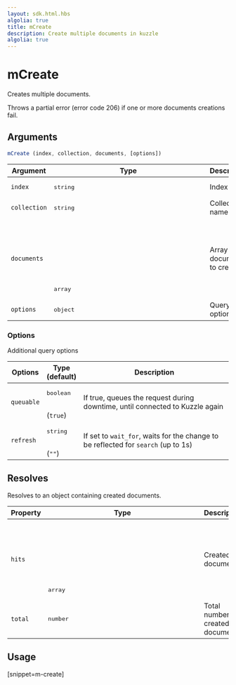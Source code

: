 ```yaml
---
layout: sdk.html.hbs
algolia: true
title: mCreate
description: Create multiple documents in kuzzle
algolia: true
---
```


# mCreate

Creates multiple documents.

Throws a partial error (error code 206) if one or more documents creations fail.

## Arguments

```javascript
mCreate (index, collection, documents, [options])
```

| Argument | Type | Description |
| --- | --- | --- |
| `index` | <pre>string</pre> | Index name |
| `collection` | <pre>string</pre> | Collection name |
| `documents` | <pre>array<object></pre> | Array of documents to create |
| `options` | <pre>object</pre> | Query options |

### Options

Additional query options

| Options | Type<br/>(default) | Description |
| --- | --- | --- |
| `queuable` | <pre>boolean</pre><br/>(`true`) | If true, queues the request during downtime, until connected to Kuzzle again |
| `refresh` | <pre>string</pre><br/>(`""`) | If set to `wait_for`, waits for the change to be reflected for `search` (up to 1s) |

## Resolves

Resolves to an object containing created documents.

| Property | Type | Description |
| --- | --- | --- |
| `hits` | <pre>array<object></pre> | Created documents |
| `total` | <pre>number</pre> | Total number of created documents |

## Usage

[snippet=m-create]
